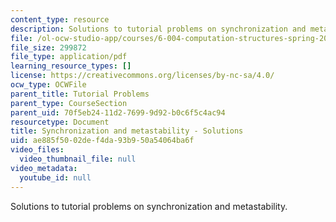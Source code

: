 ```yaml
---
content_type: resource
description: Solutions to tutorial problems on synchronization and metastability.
file: /ol-ocw-studio-app/courses/6-004-computation-structures-spring-2009/ae885f5002def4da93b950a54064ba6f_MIT6004s09tutor08sol.pdf
file_size: 299872
file_type: application/pdf
learning_resource_types: []
license: https://creativecommons.org/licenses/by-nc-sa/4.0/
ocw_type: OCWFile
parent_title: Tutorial Problems
parent_type: CourseSection
parent_uid: 70f5eb24-11d2-7699-9d92-b0c6f5c4ac94
resourcetype: Document
title: Synchronization and metastability - Solutions
uid: ae885f50-02de-f4da-93b9-50a54064ba6f
video_files:
  video_thumbnail_file: null
video_metadata:
  youtube_id: null
---
```

Solutions to tutorial problems on synchronization and metastability.